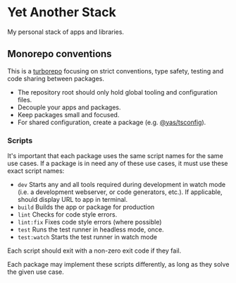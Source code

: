 # Yet Another Stack

My personal stack of apps and libraries.

## Monorepo conventions

This is a [turborepo](https://turbo.build/repo) focusing on strict conventions,
type safety, testing and code sharing between packages.

- The repository root should only hold global tooling and configuration files.
- Decouple your apps and packages.
- Keep packages small and focused.
- For shared configuration, create a package (e.g. [@yas/tsconfig](packages/yas-tsconfig)).

### Scripts

It's important that each package uses the same script names for the same use cases. If a package is in need any of these use cases, it must use these exact script names:

- `dev` Starts any and all tools required during development in watch mode (i.e. a development webserver, or code generators, etc.). If applicable, should display URL to app in terminal.
- `build` Builds the app or package for production
- `lint` Checks for code style errors.
- `lint:fix` Fixes code style errors (where possible)
- `test` Runs the test runner in headless mode, once.
- `test:watch` Starts the test runner in watch mode

Each script should exit with a non-zero exit code if they fail.

Each package may implement these scripts differently, as long as they solve the given use case.
